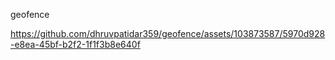 geofence

https://github.com/dhruvpatidar359/geofence/assets/103873587/5970d928-e8ea-45bf-b2f2-1f1f3b8e640f

